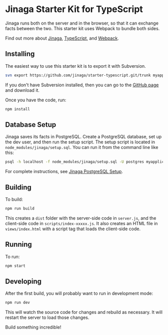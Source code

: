 # Jinaga Starter Kit for TypeScript

Jinaga runs both on the server and in the browser, so that it can exchange facts between the two.
This starter kit uses Webpack to bundle both sides.

Find out more about [Jinaga](https://jinaga.com), [TypeScript](https://www.typescriptlang.org), and [Webpack](https://webpack.js.org/).

## Installing

The easiest way to use this starter kit is to export it with Subversion.

```bash
svn export https://github.com/jinaga/starter-typescript.git/trunk myapplication
```

If you don't have Subversion installed, then you can go to the [GitHub page](https://github.com/jinaga/starter-typescript) and download it.

Once you have the code, run:

```bash
npm install
```

## Database Setup

Jinaga saves its facts in PostgreSQL.
Create a PostgreSQL database, set up the dev user, and then run the setup script.
The setup script is located in `node_modules/jinaga/setup.sql`.
You can run it from the command line like this:

```bash
psql -h localhost -f node_modules/jinaga/setup.sql -U postgres myapplication
```

For complete instructions, see [Jinaga PostgreSQL Setup](https://jinaga.com/documents/getting-started/creating-an-application/postgresql-setup/).

## Building

To build:

```bash
npm run build
```

This creates a `dist` folder with the server-side code in `server.js`, and the client-side code in `scripts/index-xxxxx.js`.
It also creates an HTML file in `views/index.html` with a script tag that loads the client-side code.

## Running

To run:

```bash
npm start
```

## Developing

After the first build, you will probably want to run in development mode:

```bash
npm run dev
```

This will watch the source code for changes and rebuild as necessary.
It will restart the server to load those changes.

Build something incredible!